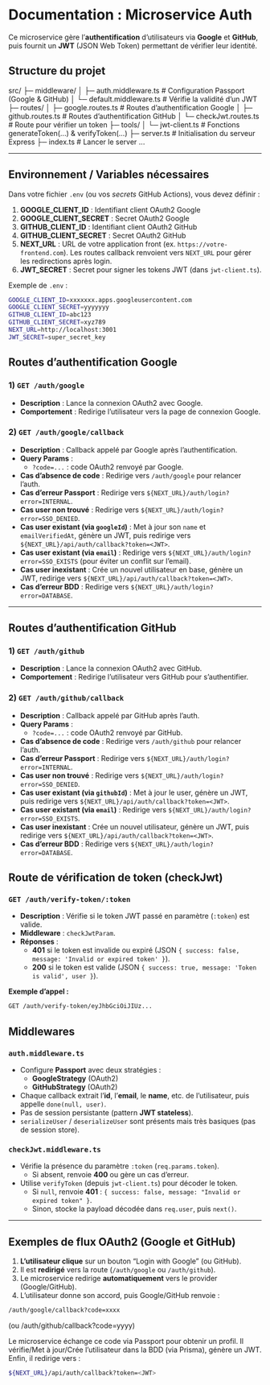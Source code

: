 # Documentation : Microservice Auth

Ce microservice gère l’**authentification** d’utilisateurs via **Google** et **GitHub**, puis fournit un **JWT** (JSON Web Token) permettant de vérifier leur identité.

## Structure du projet

src/
├─ middleware/
│ ├─ auth.middleware.ts # Configuration Passport (Google & GitHub)
│ └─ default.middleware.ts # Vérifie la validité d’un JWT
├─ routes/
│ ├─ google.routes.ts # Routes d’authentification Google
│ ├─ github.routes.ts # Routes d’authentification GitHub
│ └─ checkJwt.routes.ts # Route pour vérifier un token
├─ tools/
│ └─ jwt-client.ts # Fonctions generateToken(...) & verifyToken(...)
├─ server.ts # Initialisation du serveur Express
├─ index.ts # Lancer le server
...

---

## Environnement / Variables nécessaires

Dans votre fichier `.env` (ou vos _secrets_ GitHub Actions), vous devez définir :

1. **GOOGLE_CLIENT_ID** : Identifiant client OAuth2 Google
2. **GOOGLE_CLIENT_SECRET** : Secret OAuth2 Google
3. **GITHUB_CLIENT_ID** : Identifiant client OAuth2 GitHub
4. **GITHUB_CLIENT_SECRET** : Secret OAuth2 GitHub
5. **NEXT_URL** : URL de votre application front (ex. `https://votre-frontend.com`). Les routes callback renvoient vers `NEXT_URL` pour gérer les redirections après login.
6. **JWT_SECRET** : Secret pour signer les tokens JWT (dans `jwt-client.ts`).

Exemple de `.env` :

```bash
GOOGLE_CLIENT_ID=xxxxxxx.apps.googleusercontent.com
GOOGLE_CLIENT_SECRET=yyyyyyy
GITHUB_CLIENT_ID=abc123
GITHUB_CLIENT_SECRET=xyz789
NEXT_URL=http://localhost:3001
JWT_SECRET=super_secret_key

```

## Routes d’authentification Google

### 1) `GET /auth/google`

-   **Description** : Lance la connexion OAuth2 avec Google.
-   **Comportement** : Redirige l’utilisateur vers la page de connexion Google.

### 2) `GET /auth/google/callback`

-   **Description** : Callback appelé par Google après l’authentification.
-   **Query Params** :
    -   `?code=...` : code OAuth2 renvoyé par Google.
-   **Cas d’absence de code** : Redirige vers `/auth/google` pour relancer l’auth.
-   **Cas d’erreur Passport** : Redirige vers `${NEXT_URL}/auth/login?error=INTERNAL`.
-   **Cas user non trouvé** : Redirige vers `${NEXT_URL}/auth/login?error=SSO_DENIED`.
-   **Cas user existant (via `googleId`)** : Met à jour son `name` et `emailVerifiedAt`, génère un JWT, puis redirige vers `${NEXT_URL}/api/auth/callback?token=<JWT>`.
-   **Cas user existant (via `email`)** : Redirige vers `${NEXT_URL}/auth/login?error=SSO_EXISTS` (pour éviter un conflit sur l’email).
-   **Cas user inexistant** : Crée un nouvel utilisateur en base, génère un JWT, redirige vers `${NEXT_URL}/api/auth/callback?token=<JWT>`.
-   **Cas d’erreur BDD** : Redirige vers `${NEXT_URL}/auth/login?error=DATABASE`.

---

## Routes d’authentification GitHub

### 1) `GET /auth/github`

-   **Description** : Lance la connexion OAuth2 avec GitHub.
-   **Comportement** : Redirige l’utilisateur vers GitHub pour s’authentifier.

### 2) `GET /auth/github/callback`

-   **Description** : Callback appelé par GitHub après l’auth.
-   **Query Params** :
    -   `?code=...` : code OAuth2 renvoyé par GitHub.
-   **Cas d’absence de code** : Redirige vers `/auth/github` pour relancer l’auth.
-   **Cas d’erreur Passport** : Redirige vers `${NEXT_URL}/auth/login?error=INTERNAL`.
-   **Cas user non trouvé** : Redirige vers `${NEXT_URL}/auth/login?error=SSO_DENIED`.
-   **Cas user existant (via `githubId`)** : Met à jour le user, génère un JWT, puis redirige vers `${NEXT_URL}/api/auth/callback?token=<JWT>`.
-   **Cas user existant (via `email`)** : Redirige vers `${NEXT_URL}/auth/login?error=SSO_EXISTS`.
-   **Cas user inexistant** : Crée un nouvel utilisateur, génère un JWT, puis redirige vers `${NEXT_URL}/api/auth/callback?token=<JWT>`.
-   **Cas d’erreur BDD** : Redirige vers `${NEXT_URL}/auth/login?error=DATABASE`.

## Route de vérification de token (checkJwt)

### `GET /auth/verify-token/:token`

-   **Description** : Vérifie si le token JWT passé en paramètre (`:token`) est valide.
-   **Middleware** : `checkJwtParam`.
-   **Réponses** :
    -   **401** si le token est invalide ou expiré (JSON `{ success: false, message: 'Invalid or expired token' }`).
    -   **200** si le token est valide (JSON `{ success: true, message: 'Token is valid', user }`).

**Exemple d’appel :**

```bash
GET /auth/verify-token/eyJhbGciOiJIUz...
```

## Middlewares

### `auth.middleware.ts`

-   Configure **Passport** avec deux stratégies :
    -   **GoogleStrategy** (OAuth2)
    -   **GitHubStrategy** (OAuth2)
-   Chaque callback extrait l’**id**, l’**email**, le **name**, etc. de l’utilisateur, puis appelle `done(null, user)`.
-   Pas de session persistante (pattern **JWT stateless**).
-   `serializeUser` / `deserializeUser` sont présents mais très basiques (pas de session store).

### `checkJwt.middleware.ts`

-   Vérifie la présence du paramètre `:token` (`req.params.token`).
    -   Si absent, renvoie **400** ou gère un cas d’erreur.
-   Utilise `verifyToken` (depuis `jwt-client.ts`) pour décoder le token.
    -   Si `null`, renvoie **401** : `{ success: false, message: "Invalid or expired token" }`.
    -   Sinon, stocke la payload décodée dans `req.user`, puis `next()`.

---

## Exemples de flux OAuth2 (Google et GitHub)

1. **L’utilisateur clique** sur un bouton “Login with Google” (ou GitHub).
2. Il est **redirigé** vers la route (`/auth/google` ou `/auth/github`).
3. Le microservice redirige **automatiquement** vers le provider (Google/GitHub).
4. L’utilisateur donne son accord, puis Google/GitHub renvoie :

```bash
/auth/google/callback?code=xxxx
```

(ou /auth/github/callback?code=yyyy)

Le microservice échange ce code via Passport pour obtenir un profil.
Il vérifie/Met à jour/Crée l’utilisateur dans la BDD (via Prisma), génère un JWT.
Enfin, il redirige vers :

```bash
${NEXT_URL}/api/auth/callback?token=<JWT>
```
